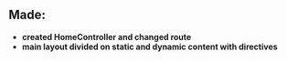## Made:

- **created HomeController and changed route**
- **main layout divided on static and dynamic content with directives**

 
